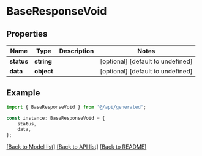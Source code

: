 # BaseResponseVoid


## Properties

Name | Type | Description | Notes
------------ | ------------- | ------------- | -------------
**status** | **string** |  | [optional] [default to undefined]
**data** | **object** |  | [optional] [default to undefined]

## Example

```typescript
import { BaseResponseVoid } from '@/api/generated';

const instance: BaseResponseVoid = {
    status,
    data,
};
```

[[Back to Model list]](../README.md#documentation-for-models) [[Back to API list]](../README.md#documentation-for-api-endpoints) [[Back to README]](../README.md)
